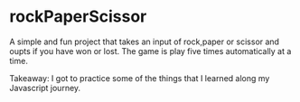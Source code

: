 # rockPaperScissor

A simple and fun project that takes an input of rock,paper or scissor and oupts if you have won or lost. The game is play five times automatically at a time. 

Takeaway: I got to practice some of the things that I learned along my Javascript journey. 

